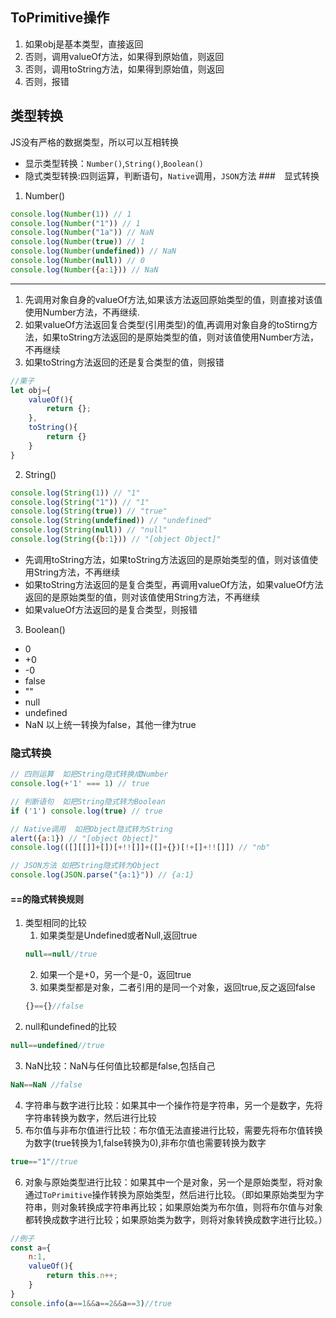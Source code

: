 ## ToPrimitive操作
1. 如果obj是基本类型，直接返回
2. 否则，调用valueOf方法，如果得到原始值，则返回
3. 否则，调用toString方法，如果得到原始值，则返回
4. 否则，报错
## 类型转换
JS没有严格的数据类型，所以可以互相转换
- 显示类型转换：`Number()`,`String()`,`Boolean()`
- 隐式类型转换:四则运算，判断语句，`Native`调用，`JSON`方法
###　显式转换
1. Number()
```javascript
console.log(Number(1)) // 1
console.log(Number("1")) // 1
console.log(Number("1a")) // NaN
console.log(Number(true)) // 1
console.log(Number(undefined)) // NaN
console.log(Number(null)) // 0
console.log(Number({a:1})) // NaN
```
---
1. 先调用对象自身的valueOf方法,如果该方法返回原始类型的值，则直接对该值使用Number方法，不再继续.
2. 如果valueOf方法返回复合类型(引用类型)的值,再调用对象自身的toStirng方法，如果toString方法返回的是原始类型的值，则对该值使用Number方法，不再继续
3. 如果toString方法返回的还是复合类型的值，则报错
```javascript
//栗子
let obj={
    valueOf(){
        return {};
    },
    toString(){
        return {}
    }
}
```
2. String()
```javascript
console.log(String(1)) // "1"
console.log(String("1")) // "1"
console.log(String(true)) // "true"
console.log(String(undefined)) // "undefined"
console.log(String(null)) // "null"
console.log(String({b:1})) // "[object Object]"
```
- 先调用toString方法，如果toString方法返回的是原始类型的值，则对该值使用String方法，不再继续
- 如果toString方法返回的是复合类型，再调用valueOf方法，如果valueOf方法返回的是原始类型的值，则对该值使用String方法，不再继续
- 如果valueOf方法返回的是复合类型，则报错
3. Boolean()
- 0
- +0
- -0
- false
- ""
- null
- undefined
- NaN
以上统一转换为false，其他一律为true
### 隐式转换
```javascript
// 四则运算  如把String隐式转换成Number
console.log(+'1' === 1) // true

// 判断语句  如把String隐式转为Boolean
if ('1') console.log(true) // true

// Native调用  如把Object隐式转为String
alert({a:1}) // "[object Object]"
console.log(([][[]]+[])[+!![]]+([]+{})[!+[]+!![]]) // "nb"

// JSON方法 如把String隐式转为Object
console.log(JSON.parse("{a:1}")) // {a:1}

```
#### ==的隐式转换规则
1. 类型相同的比较
    1. 如果类型是Undefined或者Null,返回true
    ```javascript
    null==null//true
    ```
    2. 如果一个是+0，另一个是-0，返回true
    3. 如果类型都是对象，二者引用的是同一个对象，返回true,反之返回false
    ```javascript
    {}=={}//false
    ```
2. null和undefined的比较
```javascript
null==undefined//true
```
3. NaN比较：NaN与任何值比较都是false,包括自己
```javascript
NaN==NaN //false
```
4. 字符串与数字进行比较：如果其中一个操作符是字符串，另一个是数字，先将字符串转换为数字，然后进行比较
5. 布尔值与非布尔值进行比较：布尔值无法直接进行比较，需要先将布尔值转换为数字(true转换为1,false转换为0),非布尔值也需要转换为数字
```javascript
true=="1"//true
```
6. 对象与原始类型进行比较：如果其中一个是对象，另一个是原始类型，将对象通过`ToPrimitive`操作转换为原始类型，然后进行比较。（即如果原始类型为字符串，则对象转换成字符串再比较；如果原始类为布尔值，则将布尔值与对象都转换成数字进行比较；如果原始类为数字，则将对象转换成数字进行比较。）
```javascript
//例子
const a={
    n:1,
    valueOf(){
        return this.n++;
    }
}
console.info(a==1&&a==2&&a==3)//true
```